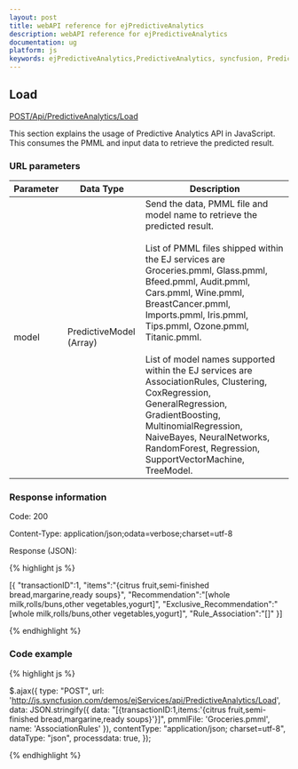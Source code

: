```yaml
---
layout: post
title: webAPI reference for ejPredictiveAnalytics
description: webAPI reference for ejPredictiveAnalytics
documentation: ug
platform: js
keywords: ejPredictiveAnalytics,PredictiveAnalytics, syncfusion, PredictiveAnalytics webapi
---
```


## Load

[POST/Api/PredictiveAnalytics/Load](http://js.syncfusion.com/demos/ejServices/api/PredictiveAnalytics/Load)

This section explains the usage of Predictive Analytics API in JavaScript. This consumes the PMML and input data to retrieve the predicted result.

### URL parameters

|  Parameter |  Data Type |  Description | 
|---|---|---|
| model  | PredictiveModel (Array)  | Send the data, PMML file and model name to retrieve the predicted result. <br><br> List of PMML files shipped within the EJ services are Groceries.pmml, Glass.pmml, Bfeed.pmml, Audit.pmml, Cars.pmml, Wine.pmml, BreastCancer.pmml, Imports.pmml, Iris.pmml, Tips.pmml, Ozone.pmml, Titanic.pmml. <br><br> List of model names supported within the EJ services are AssociationRules, Clustering, CoxRegression, GeneralRegression, GradientBoosting, MultinomialRegression, NaiveBayes, NeuralNetworks, RandomForest, Regression, SupportVectorMachine, TreeModel.  |  


### Response information 

Code: 200

Content-Type: application/json;odata=verbose;charset=utf-8

Response (JSON):   

{% highlight js %}

[{
    "transactionID":1,
    "items":"{citrus fruit,semi-finished bread,margarine,ready soups}",
    "Recommendation":"[whole milk,rolls/buns,other vegetables,yogurt]",
    "Exclusive_Recommendation":"[whole milk,rolls/buns,other vegetables,yogurt]",
    "Rule_Association":"[]"
}]

{% endhighlight %}


### Code example 


{% highlight js %}

$.ajax({
        type: "POST",
        url: 'http://js.syncfusion.com/demos/ejServices/api/PredictiveAnalytics/Load',
        data: JSON.stringify({ data: "[{transactionID:1,items:'{citrus fruit,semi-finished bread,margarine,ready soups}'}]", pmmlFile: 'Groceries.pmml', name: 'AssociationRules' }),
        contentType: "application/json; charset=utf-8",
        dataType: "json",
        processdata: true,
 });

{% endhighlight %}